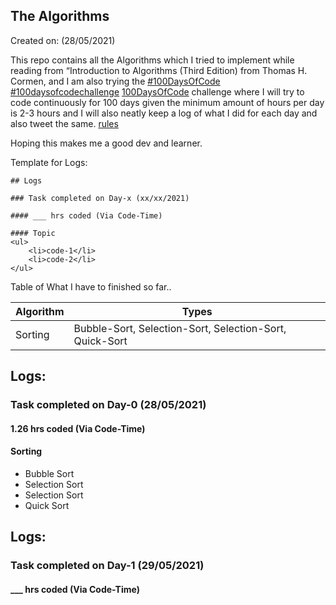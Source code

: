 ## The Algorithms

Created on: (28/05/2021)

This repo contains all the Algorithms which I tried to implement while reading from “Introduction to Algorithms (Third Edition) from Thomas H. Cormen, and I am also trying the [#100DaysOfCode](https://twitter.com/hashtag/100DaysOfCode?src=hashtag_click&f=live) [#100daysofcodechallenge](https://twitter.com/search?q=%23100daysofcodechallenge&src=typeahead_click&f=live) [100DaysOfCode](https://www.100daysofcode.com/) challenge where I will try to code continuously for 100 days given the minimum amount of hours per day is 2-3 hours and I will also neatly keep a log of what I did for each day and also tweet the same.
[rules](https://www.100daysofcode.com/rules/)

Hoping this makes me a good dev and learner.

Template for Logs:
```
## Logs

### Task completed on Day-x (xx/xx/2021)

#### ___ hrs coded (Via Code-Time)

#### Topic
<ul>
    <li>code-1</li>
    <li>code-2</li>
</ul>
```
Table of What I have to finished so far..

Algorithm  | Types
-----------|-------------------------------------------------
Sorting    | Bubble-Sort, Selection-Sort, Selection-Sort, Quick-Sort

## Logs:

### Task completed on Day-0 (28/05/2021)

#### 1.26 hrs coded (Via Code-Time)

#### Sorting
<ul>
    <li>Bubble Sort</li>
    <li>Selection Sort</li>
    <li>Selection Sort</li>
    <li>Quick Sort</li>
</ul>

## Logs:

### Task completed on Day-1 (29/05/2021)

#### ___ hrs coded (Via Code-Time)